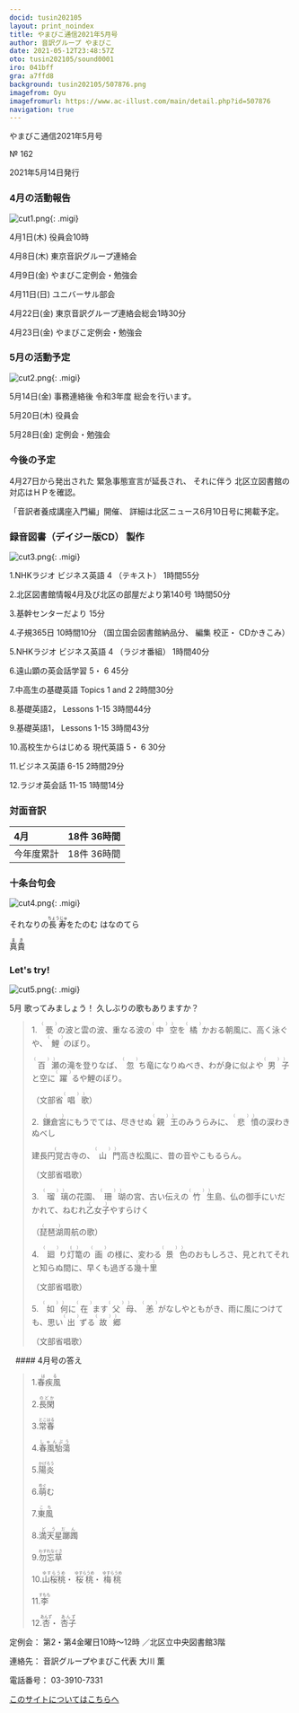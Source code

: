 ```yaml
---
docid: tusin202105
layout: print_noindex
title: やまびこ通信2021年5月号
author: 音訳グループ やまびこ
date: 2021-05-12T23:48:57Z
oto: tusin202105/sound0001
iro: 041bff
gra: a7ffd8
background: tusin202105/507876.png
imagefrom: Oyu
imagefromurl: https://www.ac-illust.com/main/detail.php?id=507876
navigation: true
---
```


<span data-dur="4.119" data-begin="2.750" id="xmri_0001" markdown="1">やまびこ通信2021年5月号</span>

<span data-dur="2.654" data-begin="6.869" id="xmri_0002" markdown="1">№ 162</span>

<span data-dur="4.689" data-begin="9.523" id="xmri_0003" markdown="1">2021年5月14日発行</span>


### <span data-dur="3.322" data-begin="19.300" id="xmri_0006" markdown="1">4月の活動報告</span>

![cut1.png](media/tusin202105/cut1.png){: .migi}

<span data-dur="2.144" data-begin="24.472" id="xmri_0008" markdown="1">4月1日(木)</span>
<span data-dur="2.753" data-begin="26.616" id="xmri_0009" markdown="1">役員会10時</span>

<span data-dur="2.023" data-begin="29.369" id="xmri_000A" markdown="1">4月8日(木)</span>
<span data-dur="3.363" data-begin="31.392" id="xmri_000B" markdown="1">東京音訳グループ連絡会</span>

<span data-dur="2.11" data-begin="34.755" id="xmri_000C" markdown="1">4月9日(金)</span>
<span data-dur="3.537" data-begin="36.865" id="xmri_000D" markdown="1">やまびこ定例会・勉強会</span>

<span data-dur="2.397" data-begin="40.402" id="xmri_000E" markdown="1">4月11日(日)</span>
<span data-dur="2.504" data-begin="42.799" id="xmri_000F" markdown="1">ユニバーサル部会</span>

<span data-dur="2.355" data-begin="45.303" id="xmri_0010" markdown="1">4月22日(金)</span>
<span data-dur="5.082" data-begin="47.658" id="xmri_0011" markdown="1">東京音訳グループ連絡会総会1時30分</span>

<span data-dur="2.475" data-begin="52.740" id="xmri_0012" markdown="1">4月23日(金)</span>
<span data-dur="4.937" data-begin="55.215" id="xmri_0013" markdown="1">やまびこ定例会・勉強会</span>


### <span data-dur="3.178" data-begin="60.152" id="xmri_0014" markdown="1">5月の活動予定</span>

![cut2.png](media/tusin202105/cut2.png){: .migi}

<span data-dur="2.151" data-begin="65.180" id="xmri_0016" markdown="1">5月14日(金)</span>
<span data-dur="5.775" data-begin="67.331" id="xmri_0017" markdown="1">事務連絡後 令和3年度 総会を行います。</span>

<span data-dur="2.023" data-begin="73.106" id="xmri_0018" markdown="1">5月20日(木)</span>
<span data-dur="2.149" data-begin="75.129" id="xmri_0019" markdown="1">役員会</span>

<span data-dur="2.469" data-begin="77.278" id="xmri_001A" markdown="1">5月28日(金)</span>
<span data-dur="4.386" data-begin="79.747" id="xmri_001B" markdown="1">定例会・勉強会</span>


### <span data-dur="2.63" data-begin="84.133" id="xmri_001C" markdown="1">今後の予定</span>

<span data-dur="5.246" data-begin="86.763" id="xmri_001D" markdown="1">4月27日から発出された 緊急事態宣言が延長され、</span>
<span data-dur="6.143" data-begin="92.009" id="xmri_001E" markdown="1">それに伴う 北区立図書館の対応はＨＰを確認。</span>

<span data-dur="3.141" data-begin="98.152" id="xmri_001F" markdown="1">「音訳者養成講座入門編」開催、</span>
<span data-dur="6.948" data-begin="101.293" id="xmri_0020" markdown="1">詳細は北区ニュース6月10日号に掲載予定。</span>


### <span data-dur="4.732" data-begin="108.241" id="xmri_0021" markdown="1">録音図書（デイジー版CD） 製作</span>

![cut3.png](media/tusin202105/cut3.png){: .migi}




<span data-dur="0.815" data-begin="116.487" id="xmri_0024" markdown="1">1.</span><span data-dur="3.306" data-begin="117.302" id="xmri_0025" markdown="1">NHKラジオ ビジネス英語 4</span>
<span data-dur="1.065" data-begin="120.608" id="xmri_0026" markdown="1">（テキスト）</span>
<span data-dur="2.76" data-begin="121.673" id="xmri_0027" markdown="1">1時間55分</span>


<span data-dur="0.704" data-begin="124.433" id="xmri_0028" markdown="1">2.</span><span data-dur="5.287" data-begin="125.137" id="xmri_0029" markdown="1">北区図書館情報4月及び北区の部屋だより第140号</span>
<span data-dur="2.601" data-begin="130.424" id="xmri_002A" markdown="1">1時間50分</span>


<span data-dur="0.87" data-begin="133.025" id="xmri_002B" markdown="1">3.</span><span data-dur="1.738" data-begin="133.895" id="xmri_002C" markdown="1">基幹センターだより</span>
<span data-dur="2.004" data-begin="135.633" id="xmri_002D" markdown="1">15分</span>


<span data-dur="0.797" data-begin="137.637" id="xmri_002E" markdown="1">4.</span><span data-dur="2.481" data-begin="138.434" id="xmri_002F" markdown="1">子規365日</span>
<span data-dur="1.612" data-begin="140.915" id="xmri_0030" markdown="1">10時間10分</span>
<span data-dur="2.631" data-begin="142.527" id="xmri_0031" markdown="1">（国立国会図書館納品分、</span>
<span data-dur="3.899" data-begin="145.158" id="xmri_0032" markdown="1">編集 校正・ CDかきこみ）</span>


<span data-dur="0.715" data-begin="149.057" id="xmri_0033" markdown="1">5.</span><span data-dur="3.305" data-begin="149.772" id="xmri_0034" markdown="1">NHKラジオ ビジネス英語 4</span>
<span data-dur="1.427" data-begin="153.077" id="xmri_0035" markdown="1">（ラジオ番組）</span>
<span data-dur="2.668" data-begin="154.504" id="xmri_0036" markdown="1">1時間40分</span>


<span data-dur="0.859" data-begin="157.172" id="xmri_0037" markdown="1">6.</span><span data-dur="3.337" data-begin="158.031" id="xmri_0038" markdown="1">遠山顕の英会話学習 5・ 6</span>
<span data-dur="2.254" data-begin="161.368" id="xmri_0039" markdown="1">45分</span>


<span data-dur="0.828" data-begin="163.622" id="xmri_003A" markdown="1">7.</span><span data-dur="2.036" data-begin="164.450" id="xmri_003B" markdown="1">中高生の基礎英語</span>
<span data-dur="1.594" data-begin="166.486" id="xmri_003C" markdown="1">Topics 1 and 2</span>
<span data-dur="2.615" data-begin="168.080" id="xmri_003D" markdown="1">2時間30分</span>


<span data-dur="0.848" data-begin="170.695" id="xmri_003E" markdown="1">8.</span><span data-dur="1.285" data-begin="171.543" id="xmri_003F" markdown="1">基礎英語2，</span>
<span data-dur="1.854" data-begin="172.828" id="xmri_0040" markdown="1">Lessons 1-15</span>
<span data-dur="2.953" data-begin="174.682" id="xmri_0041" markdown="1">3時間44分</span>


<span data-dur="0.813" data-begin="177.635" id="xmri_0042" markdown="1">9.</span><span data-dur="1.458" data-begin="178.448" id="xmri_0043" markdown="1">基礎英語1，</span>
<span data-dur="1.854" data-begin="179.906" id="xmri_0044" markdown="1">Lessons 1-15</span>
<span data-dur="3.003" data-begin="181.760" id="xmri_0045" markdown="1">3時間43分</span>


<span data-dur="0.801" data-begin="184.763" id="xmri_0046" markdown="1">10.</span><span data-dur="3.803" data-begin="185.564" id="xmri_0047" markdown="1">高校生からはじめる 現代英語 5・ 6</span>
<span data-dur="2.141" data-begin="189.367" id="xmri_0048" markdown="1">30分</span>


<span data-dur="1.099" data-begin="191.508" id="xmri_0049" markdown="1">11.</span><span data-dur="1.501" data-begin="192.607" id="xmri_004A" markdown="1">ビジネス英語</span>
<span data-dur="1.519" data-begin="194.108" id="xmri_004B" markdown="1">6-15</span>
<span data-dur="2.779" data-begin="195.627" id="xmri_004C" markdown="1">2時間29分</span>


<span data-dur="0.946" data-begin="198.406" id="xmri_004D" markdown="1">12.</span><span data-dur="1.514" data-begin="199.352" id="xmri_004E" markdown="1">ラジオ英会話</span>
<span data-dur="1.54" data-begin="200.866" id="xmri_004F" markdown="1">11-15</span>
<span data-dur="3.394" data-begin="202.406" id="xmri_0050" markdown="1">1時間14分</span>


### <span data-dur="2.666" data-begin="205.800" id="xmri_0051" markdown="1">対面音訳</span>

<span data-dur="1.078" data-begin="208.466" id="xmri_0052" markdown="1">4月</span> | <span data-dur="3.434" data-begin="209.544" id="xmri_0053" markdown="1">18件 36時間</span>
|:---|---:|
<span data-dur="1.591" data-begin="212.978" id="xmri_0054" markdown="1">今年度累計</span> | <span data-dur="4.834" data-begin="214.569" id="xmri_0055" markdown="1">18件 36時間</span>


### <span data-dur="3.468" data-begin="219.403" id="xmri_0056" markdown="1">十条台句会</span>

![cut4.png](media/tusin202105/cut4.png){: .migi}

<span data-dur="8.346" data-begin="224.721" id="xmri_0058" markdown="1">それなりの<ruby class="ruby_level_7">長寿<rp>(</rp><rt>ちょうじゅ</rt><rp>)</rp></ruby>をたのむ はなのてら</span>

<span data-dur="2.417" data-begin="233.067" id="xmri_0059" markdown="1" class="haigo"><ruby class="ruby_level_6">真<rp>(</rp><rt>ま</rt><rp>)</rp>貴<rp>(</rp><rt>き</rt><rp>)</rp></ruby></span>

### <span data-dur="2.449" data-begin="235.984" id="xmri_005B" markdown="1">Let's try!</span>


![cut5.png](media/tusin202105/cut5.png){: .migi}

<span data-dur="3.034" data-begin="240.283" id="xmri_005D" markdown="1">5月 歌ってみましょう！</span>
<span data-dur="3.553" data-begin="243.317" id="xmri_005E" markdown="1">久しぶりの歌もありますか？</span>


<blockquote markdown="1">
1.&ensp;<ruby>甍<rp>(</rp><rt>（　　　）</rt><rp>)</rp></ruby>の波と雲の波、重なる波の<ruby class="ruby_level_1">中<rp>(</rp><rt>（　　　）</rt><rp>)</rp>空<rp>(</rp><rt>）</rt><rp>)</rp></ruby>を<ruby>橘<rp>(</rp><rt>（　　　）</rt><rp>)</rp></ruby>かおる朝風に、高く泳ぐや、<ruby>鯉<rp>(</rp><rt>（　　　）</rt><rp>)</rp></ruby>のぼり。

<ruby class="ruby_level_7">百<rp>(</rp><rt>（　　　）</rt><rp>)</rp>瀬<rp>(</rp><rt>）</rt><rp>)</rp></ruby>の滝を登りなば、<ruby>忽<rp>(</rp><rt>（　　　）</rt><rp>)</rp></ruby>ち竜になりぬべき、わが身に似よや<ruby class="ruby_level_1">男<rp>(</rp><rt>（　　　）</rt><rp>)</rp>子<rp>(</rp><rt>）</rt><rp>)</rp></ruby>と空に<ruby class="ruby_level_7">躍<rp>(</rp><rt>（　　　）</rt><rp>)</rp></ruby>るや鯉のぼり。

（文部省<ruby class="ruby_level_4">唱<rp>(</rp><rt>（　　　）</rt><rp>)</rp>歌<rp>(</rp><rt>）</rt><rp>)</rp></ruby>）

2.&ensp;<ruby>鎌倉宮<rp>(</rp><rt>（　　　）</rt><rp>)</rp></ruby>にもうでては、尽きせぬ<ruby class="ruby_level_2">親<rp>(</rp><rt>（　　　）</rt><rp>)</rp>王<rp>(</rp><rt>）</rt><rp>)</rp></ruby>のみうらみに、<ruby class="ruby_level_7">悲<rp>(</rp><rt>（　　　）</rt><rp>)</rp>憤<rp>(</rp><rt>）</rt><rp>)</rp></ruby>の涙わきぬべし

<ruby class="ruby_level_4">建長円覚古寺<rp>(</rp><rt>(</rt><rp>)</rp></ruby>の、<ruby class="ruby_level_2">山<rp>(</rp><rt>（　　　）</rt><rp>)</rp>門<rp>(</rp><rt>）</rt><rp>)</rp></ruby>高き松風に、昔の音やこもるらん。

（文部省唱歌）

3.&ensp;<ruby>瑠<rp>(</rp><rt>（　　　）</rt><rp>)</rp>璃<rp>(</rp><rt>）</rt><rp>)</rp></ruby>の花園、<ruby>珊<rp>(</rp><rt>（　　　）</rt><rp>)</rp>瑚<rp>(</rp><rt>）</rt><rp>)</rp></ruby>の宮、古い伝えの<ruby class="ruby_level_1">竹<rp>(</rp><rt>（　　　）</rt><rp>)</rp>生<rp>(</rp><rt>）</rt><rp>)</rp></ruby>島、仏の御手にいだかれて、ねむれ<ruby class="ruby_level_7">乙女子<rp>(</rp><rt>（　　　）</rt><rp>)</rp></ruby>やすらけく

（<ruby>琵琶湖<rp>(</rp><rt>（　　　）</rt><rp>)</rp></ruby>周航の歌）

4.&ensp;<ruby>廻<rp>(</rp><rt>（　　　）</rt><rp>)</rp></ruby>り<ruby>灯<rp>(</rp><rt>(</rt><rp>)</rp>篭<rp>(</rp><rt>）</rt><rp>)</rp></ruby>の<ruby class="ruby_level_2">画<rp>(</rp><rt>（　　　）</rt><rp>)</rp></ruby>の様に、変わる<ruby class="ruby_level_4">景<rp>(</rp><rt>（　　　）</rt><rp>)</rp>色<rp>(</rp><rt>）</rt><rp>)</rp></ruby>のおもしろさ、見とれてそれと知らぬ間に、早くも過ぎる<ruby class="ruby_level_7">幾十里<rp>(</rp><rt>（　　　）</rt><rp>)</rp></ruby>

（文部省唱歌）

5.&ensp;<ruby class="ruby_level_7">如<rp>(</rp><rt>（　　　）</rt><rp>)</rp>何<rp>(</rp><rt>）</rt><rp>)</rp></ruby>に<ruby class="ruby_level_5">在<rp>(</rp><rt>（　　　）</rt><rp>)</rp></ruby>ます<ruby class="ruby_level_2">父<rp>(</rp><rt>（　　　）</rt><rp>)</rp>母<rp>(</rp><rt>）</rt><rp>)</rp></ruby>、<ruby>恙<rp>(</rp><rt>（　　　）</rt><rp>)</rp></ruby>がなしやともがき、雨に風につけても、思い<ruby class="ruby_level_1">出<rp>(</rp><rt>（　　　）</rt><rp>)</rp></ruby>ずる<ruby class="ruby_level_6">故<rp>(</rp><rt>（　　　）</rt><rp>)</rp>郷<rp>(</rp><rt>）</rt><rp>)</rp></ruby>

（文部省唱歌）


</blockquote>
&ensp;
#### <span data-dur="2.257" data-begin="251.395" id="xmri_0060" markdown="1">4月号の答え</span>

<blockquote markdown="1">

<span data-dur="0.815" data-begin="253.652" id="xmri_0061" markdown="1">1.</span><span data-dur="1.732" data-begin="254.467" id="xmri_0062" markdown="1"><ruby class="ruby_level_7">春疾風<rp>(</rp><rt>はる</rt><rp>)</rp></ruby></span>


<span data-dur="0.704" data-begin="256.199" id="xmri_0063" markdown="1">2.</span><span data-dur="1.491" data-begin="256.903" id="xmri_0064" markdown="1"><ruby class="ruby_level_7">長閑<rp>(</rp><rt>のどか</rt><rp>)</rp></ruby></span>


<span data-dur="0.871" data-begin="258.394" id="xmri_0065" markdown="1">3.</span><span data-dur="1.52" data-begin="259.265" id="xmri_0066" markdown="1"><ruby class="ruby_level_5">常春<rp>(</rp><rt>とこはる</rt><rp>)</rp></ruby></span>


<span data-dur="0.797" data-begin="260.785" id="xmri_0067" markdown="1">4.</span><span data-dur="2.101" data-begin="261.582" id="xmri_0068" markdown="1"><ruby>春風駘蕩<rp>(</rp><rt>しゅんぷう</rt><rp>)</rp></ruby></span>


<span data-dur="0.714" data-begin="263.683" id="xmri_0069" markdown="1">5.</span><span data-dur="1.546" data-begin="264.397" id="xmri_006A" markdown="1"><ruby class="ruby_level_7">陽炎<rp>(</rp><rt>かげろう</rt><rp>)</rp></ruby></span>


<span data-dur="0.859" data-begin="265.943" id="xmri_006B" markdown="1">6.</span><span data-dur="1.454" data-begin="266.802" id="xmri_006C" markdown="1"><ruby>萌<rp>(</rp><rt>めぐ</rt><rp>)</rp></ruby>む</span>


<span data-dur="0.828" data-begin="268.256" id="xmri_006D" markdown="1">7.</span><span data-dur="1.329" data-begin="269.084" id="xmri_006E" markdown="1"><ruby class="ruby_level_2">東<rp>(</rp><rt>こ</rt><rp>)</rp>風<rp>(</rp><rt>ち</rt><rp>)</rp></ruby></span>


<span data-dur="0.847" data-begin="270.413" id="xmri_006F" markdown="1">8.</span><span data-dur="1.935" data-begin="271.260" id="xmri_0070" markdown="1"><ruby>満天星躑躅<rp>(</rp><rt>どうだん</rt><rp>)</rp></ruby></span>


<span data-dur="0.813" data-begin="273.195" id="xmri_0071" markdown="1">9.</span><span data-dur="1.852" data-begin="274.008" id="xmri_0072" markdown="1"><ruby>勿忘草<rp>(</rp><rt>わすれなぐさ</rt><rp>)</rp></ruby></span>


<span data-dur="0.801" data-begin="275.860" id="xmri_0073" markdown="1">10.</span><span data-dur="1.175" data-begin="276.661" id="xmri_0074" markdown="1"><ruby class="ruby_level_7">山桜桃<rp>(</rp><rt>ゆすらうめ</rt><rp>)</rp></ruby>・</span>
<span data-dur="1.175" data-begin="277.836" id="xmri_0075" markdown="1"><ruby class="ruby_level_7">桜桃<rp>(</rp><rt>ゆすらうめ</rt><rp>)</rp></ruby>・</span>
<span data-dur="1.674" data-begin="279.011" id="xmri_0076" markdown="1"><ruby class="ruby_level_7">梅桃<rp>(</rp><rt>ゆすらうめ</rt><rp>)</rp></ruby></span>


<span data-dur="1.099" data-begin="280.685" id="xmri_0077" markdown="1">11.</span><span data-dur="1.524" data-begin="281.784" id="xmri_0078" markdown="1"><ruby>李<rp>(</rp><rt>すもも</rt><rp>)</rp></ruby></span>


<span data-dur="0.946" data-begin="283.308" id="xmri_0079" markdown="1">12.</span><span data-dur="0.909" data-begin="284.254" id="xmri_007A" markdown="1"><ruby>杏<rp>(</rp><rt>あんず</rt><rp>)</rp></ruby>・</span>
<span data-dur="1.408" data-begin="285.163" id="xmri_007B" markdown="1"><ruby>杏子<rp>(</rp><rt>あんず</rt><rp>)</rp></ruby></span>

</blockquote>


<span data-dur="1.205" data-begin="286.571" id="xmri_007C" markdown="1">定例会：</span>
<span data-dur="3.237" data-begin="287.776" id="xmri_007D" markdown="1">第2・第4金曜日10時～12時</span>
<span data-dur="3.048" data-begin="291.013" id="xmri_007E" markdown="1">／北区立中央図書館3階</span>  

<span data-dur="1.318" data-begin="294.061" id="xmri_007F" markdown="1">連絡先：</span>
<span data-dur="4.237" data-begin="295.379" id="xmri_0080" markdown="1">音訳グループやまびこ代表 大川 薫</span>  

<span data-dur="1.41" data-begin="299.616" id="xmri_0081" markdown="1">電話番号：</span>
<span data-dur="4.305" data-begin="301.026" id="xmri_0082" markdown="1">03-3910-7331</span>  

<a data-dur="5.929" data-begin="305.331" id="xmri_0083" markdown="1" href="mailto:ymbk2016ml@gmail.com?Subject=やまびこウェブサイトについて">このサイトについてはこちらへ</a>


